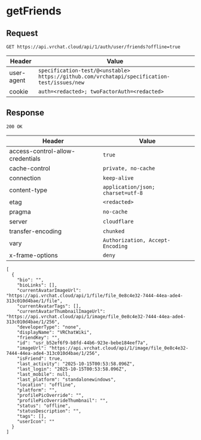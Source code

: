 # getFriends

## Request
`GET https://api.vrchat.cloud/api/1/auth/user/friends?offline=true`

| Header | Value |
| ------ | ----- |
| user-agent | `specification-test/@<unstable> https://github.com/vrchatapi/specification-test/issues/new` |
| cookie | `auth=<redacted>; twoFactorAuth=<redacted>` |


## Response
`200 OK`

| Header | Value |
| ------ | ----- |
| access-control-allow-credentials | `true` |
| cache-control | `private, no-cache` |
| connection | `keep-alive` |
| content-type | `application/json; charset=utf-8` |
| etag | `<redacted>` |
| pragma | `no-cache` |
| server | `cloudflare` |
| transfer-encoding | `chunked` |
| vary | `Authorization, Accept-Encoding` |
| x-frame-options | `deny` |

```jsonc
[
  {
    "bio": "",
    "bioLinks": [],
    "currentAvatarImageUrl": "https://api.vrchat.cloud/api/1/file/file_0e8c4e32-7444-44ea-ade4-313c010d4bae/1/file",
    "currentAvatarTags": [],
    "currentAvatarThumbnailImageUrl": "https://api.vrchat.cloud/api/1/image/file_0e8c4e32-7444-44ea-ade4-313c010d4bae/1/256",
    "developerType": "none",
    "displayName": "VRChatWiki",
    "friendKey": "",
    "id": "usr_b52ef6f9-b8fd-44b6-923e-bebe184eef7a",
    "imageUrl": "https://api.vrchat.cloud/api/1/image/file_0e8c4e32-7444-44ea-ade4-313c010d4bae/1/256",
    "isFriend": true,
    "last_activity": "2025-10-15T00:53:58.096Z",
    "last_login": "2025-10-15T00:53:58.096Z",
    "last_mobile": null,
    "last_platform": "standalonewindows",
    "location": "offline",
    "platform": "",
    "profilePicOverride": "",
    "profilePicOverrideThumbnail": "",
    "status": "offline",
    "statusDescription": "",
    "tags": [],
    "userIcon": ""
  }
]
```
